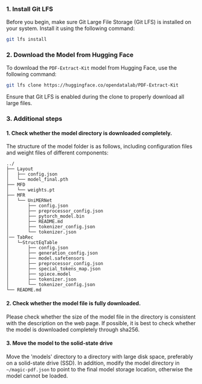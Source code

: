 ### 1. Install Git LFS
Before you begin, make sure Git Large File Storage (Git LFS) is installed on your system. Install it using the following command:

```bash
git lfs install
```

### 2. Download the Model from Hugging Face
To download the `PDF-Extract-Kit` model from Hugging Face, use the following command:

```bash
git lfs clone https://huggingface.co/opendatalab/PDF-Extract-Kit
```

Ensure that Git LFS is enabled during the clone to properly download all large files.

### 3. Additional steps

#### 1. Check whether the model directory is downloaded completely.

The structure of the model folder is as follows, including configuration files and weight files of different components:
```
../
├── Layout
│   ├── config.json
│   └── model_final.pth
├── MFD
│   └── weights.pt
├── MFR
│   └── UniMERNet
│       ├── config.json
│       ├── preprocessor_config.json
│       ├── pytorch_model.bin
│       ├── README.md
│       ├── tokenizer_config.json
│       └── tokenizer.json
│── TabRec
│   └─StructEqTable
│       ├── config.json
│       ├── generation_config.json
│       ├── model.safetensors
│       ├── preprocessor_config.json
│       ├── special_tokens_map.json
│       ├── spiece.model
│       ├── tokenizer.json
│       └── tokenizer_config.json 
└── README.md
```
#### 2. Check whether the model file is fully downloaded.

Please check whether the size of the model file in the directory is consistent with the description on the web page. If possible, it is best to check whether the model is downloaded completely through sha256.

#### 3. Move the model to the solid-state drive

Move the 'models' directory to a directory with large disk space, preferably on a solid-state drive (SSD). In addition, modify the model directory in `~/magic-pdf.json` to point to the final model storage location, otherwise the model cannot be loaded.